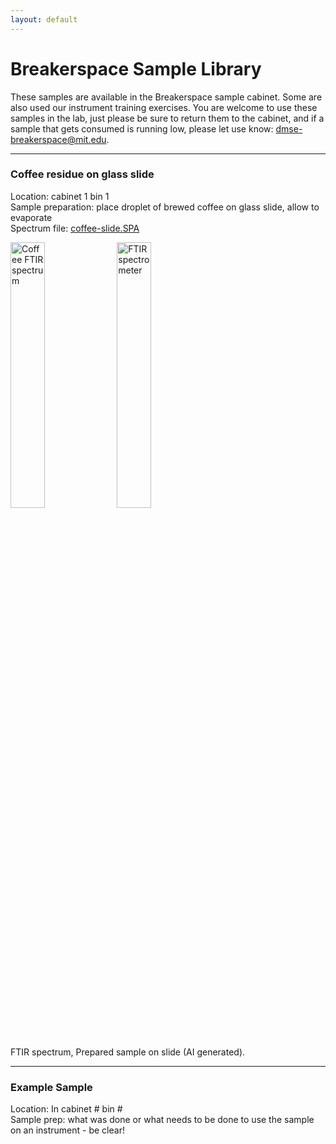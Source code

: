 ```yaml
---
layout: default
---
```

# Breakerspace Sample Library

These samples are available in the Breakerspace sample cabinet. Some are also used our instrument training exercises. You are welcome to use these samples in the lab, just please be sure to return them to the cabinet, and if a sample that gets consumed is running low, please let use know: [dmse-breakerspace@mit.edu](mailto:dmse-breakerspace@mit.edu).

---

### Coffee residue on glass slide

Location: cabinet 1 bin 1  
Sample preparation: place droplet of brewed coffee on glass slide, allow to evaporate  
Spectrum file: [coffee-slide.SPA](../assets/img/sample-library/coffee-slide.SPA)

<figure style="margin-left:0; margin-right:0;">
	<img src="../assets/img/sample-library/coffee-slide-ftir.JPG" alt="Coffee FTIR spectrum" style="width:33%; margin:0"> 
	<img src="../assets/img/sample-library/coffee-slide-ai.JPG" alt="FTIR spectrometer" style="width:33%; margin:0">
	<figcaption> FTIR spectrum, Prepared sample on slide (AI generated). </figcaption>
</figure>

---

### Example Sample

Location: In cabinet # bin #  
Sample prep: what was done or what needs to be done to use the sample on an instrument - be clear!  
